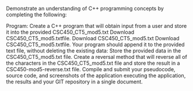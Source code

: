 Demonstrate an understanding of C++ programming concepts by completing the following:

Program: Create a C++ program that will obtain input from a user and store it into the provided CSC450_CT5_mod5.txt Download CSC450_CT5_mod5.txtfile. 
Download CSC450_CT5_mod5.txt Download CSC450_CT5_mod5.txtfile. Your program should append it to the provided text file, without deleting the existing data: 
Store the provided data in the CSC450_CT5_mod5.txt file.
Create a reversal method that will reverse all of the characters in the CSC450_CT5_mod5.txt file and store the result in a CSC450-mod5-reverse.txt file.
Compile and submit your pseudocode, source code, and screenshots of the application executing the application, the results and your GIT repository in a single document.

